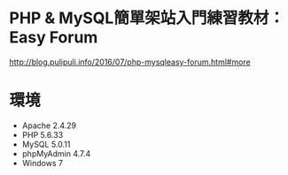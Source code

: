# PHP & MySQL簡單架站入門練習教材：Easy Forum

http://blog.pulipuli.info/2016/07/php-mysqleasy-forum.html#more

# 環境
- Apache 2.4.29
- PHP 5.6.33
- MySQL 5.0.11
- phpMyAdmin 4.7.4
- Windows 7
